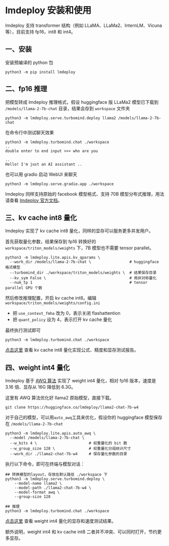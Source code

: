 #  lmdeploy 安装和使用

lmdeploy 支持 transformer 结构（例如 LLaMA、LLaMa2、InternLM、Vicuna 等），目前支持 fp16，int8 和 int4。

## 一、安装

安装预编译的 python 包
```
python3 -m pip install lmdeploy
```

## 二、fp16 推理

把模型转成 lmdeploy 推理格式，假设 huggingface 版 LLaMa2 模型已下载到 `/models/llama-2-7b-chat` 目录，结果会存到 `workspace` 文件夹

```shell
python3 -m lmdeploy.serve.turbomind.deploy llama2 /models/llama-2-7b-chat
```

在命令行中测试聊天效果

```shell
python3 -m lmdeploy.turbomind.chat ./workspace
..
double enter to end input >>> who are you

..
Hello! I'm just an AI assistant ..
```

也可以用 gradio 启动 WebUI 来聊天
```shell
python3 -m lmdeploy.serve.gradio.app ./workspace
```

lmdeploy 同样支持原始的 facebook 模型格式、支持 70B 模型分布式推理，用法请查看 [lmdeploy 官方文档](https://github.com/internlm/lmdeploy)。

## 三、kv cache int8 量化

lmdeploy 实现了 kv cache int8 量化，同样的显存可以服务更多并发用户。

首先获取量化参数，结果保存到 fp16 转换好的 `workspace/triton_models/weights` 下，7B 模型也不需要 tensor parallel。 

```shell
python3 -m lmdeploy.lite.apis.kv_qparams \ 
  --work_dir /models/llama-2-7b-chat \                 # huggingface 格式模型
  --turbomind_dir ./workspace/triton_models/weights \  # 结果保存目录
  --kv_sym False \                                     # 用非对称量化
  --num_tp 1                                           # tensor parallel GPU 个数
```

然后修改推理配置，开启 kv cache int8。编辑 `workspace/triton_models/weights/config.ini` 
* 把 `use_context_fmha` 改为 0，表示关闭 flashattention
* 把 `quant_policy` 设为 4，表示打开 kv cache 量化

最终执行测试即可
```shell
python3 -m lmdeploy.turbomind.chat ./workspace
```

[点击这里](https://github.com/InternLM/lmdeploy/blob/main/docs/zh_cn/quantization.md) 查看 kv cache int8 量化实现公式、精度和显存测试报告。

## 四、weight int4 量化

lmdeploy 基于 [AWQ 算法](https://arxiv.org/abs/2306.00978) 实现了 weight int4 量化，相对 fp16 版本，速度是 3.16 倍、显存从 16G 降低到 6.3G。

这里有 AWQ 算法优化好 llama2 原始模型，直接下载。

```shell
git clone https://huggingface.co/lmdeploy/llama2-chat-7b-w4
```

对于自己的模型，可以用`auto_awq`工具来优化，假设你的 huggingface 模型保存在 `/models/llama-2-7b-chat`
```shell
python3 -m lmdeploy.lite.apis.auto_awq \
  --model /models/llama-2-7b-chat \
  --w_bits 4 \                       # 权重量化的 bit 数
  --w_group_size 128 \               # 权重量化分组统计尺寸
  --work_dir ./llama2-chat-7b-w4     # 保存量化参数的目录
```


执行以下命令，即可在终端与模型对话：

```shell
## 转换模型的layout，存放在默认路径 ./workspace 下
python3 -m lmdeploy.serve.turbomind.deploy \
    --model-name llama2 \
    --model-path ./llama2-chat-7b-w4 \
    --model-format awq \
    --group-size 128

## 推理
python3 -m lmdeploy.turbomind.chat ./workspace
```

[点击这里](https://github.com/InternLM/lmdeploy/blob/main/docs/zh_cn/w4a16.md) 查看 weight int4 量化的显存和速度测试结果。

额外说明，weight int4 和 kv cache int8 二者并不冲突、可以同时打开，节约更多显存。
